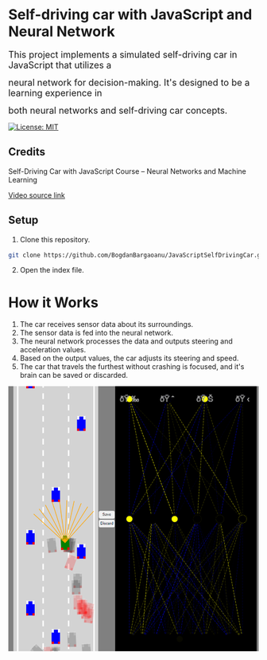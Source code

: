 # <b><font>Self-driving car with JavaScript and Neural Network</font></b>

<p>
<font size = 4>This project implements a simulated self-driving car in JavaScript that utilizes a
  
neural network for decision-making. It's designed to be a learning experience in

both neural networks and self-driving car concepts.</font>

[![License: MIT](https://img.shields.io/badge/License-MIT-g.svg)](https://opensource.org/licenses/MIT)
</p>

## Credits
Self-Driving Car with JavaScript Course – Neural Networks and Machine Learning

[Video source link](https://www.youtube.com/watch?v=Rs_rAxEsAvI)

## Setup
1. Clone this repository.
```bash
git clone https://github.com/BogdanBargaoanu/JavaScriptSelfDrivingCar.git
```
2. Open the index file.

# How it Works
1. The car receives sensor data about its surroundings.
2. The sensor data is fed into the neural network.
3. The neural network processes the data and outputs steering and acceleration values.
4. Based on the output values, the car adjusts its steering and speed.
5. The car that travels the furthest without crashing is focused, and it's brain can be saved or discarded.
  
![Acc:](https://github.com/BogdanBargaoanu/JavaScriptSelfDrivingCar/blob/main/resources/topview.png)
